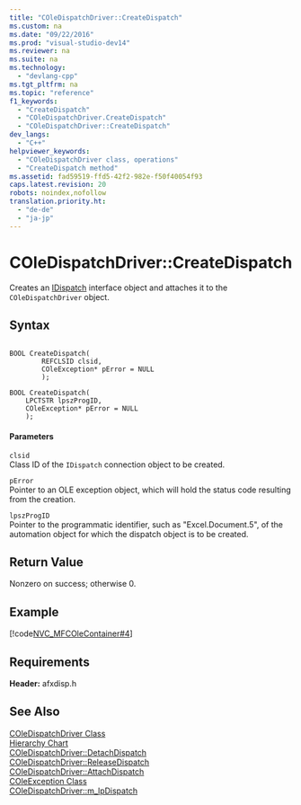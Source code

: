 ```yaml
---
title: "COleDispatchDriver::CreateDispatch"
ms.custom: na
ms.date: "09/22/2016"
ms.prod: "visual-studio-dev14"
ms.reviewer: na
ms.suite: na
ms.technology: 
  - "devlang-cpp"
ms.tgt_pltfrm: na
ms.topic: "reference"
f1_keywords: 
  - "CreateDispatch"
  - "COleDispatchDriver.CreateDispatch"
  - "COleDispatchDriver::CreateDispatch"
dev_langs: 
  - "C++"
helpviewer_keywords: 
  - "COleDispatchDriver class, operations"
  - "CreateDispatch method"
ms.assetid: fad59519-ffd5-42f2-982e-f50f40054f93
caps.latest.revision: 20
robots: noindex,nofollow
translation.priority.ht: 
  - "de-de"
  - "ja-jp"
---
```

# COleDispatchDriver::CreateDispatch
Creates an [IDispatch](assetId:///0e171f7f-0022-4e9b-ac8e-98192828e945) interface object and attaches it to the `COleDispatchDriver` object.  
  
## Syntax  
  
```  
  
BOOL CreateDispatch(  
		REFCLSID clsid,  
		COleException* pError = NULL  
		);  
  
BOOL CreateDispatch(  
    LPCTSTR lpszProgID,  
    COleException* pError = NULL   
    );  
```  
  
#### Parameters  
 `clsid`  
 Class ID of the `IDispatch` connection object to be created.  
  
 `pError`  
 Pointer to an OLE exception object, which will hold the status code resulting from the creation.  
  
 `lpszProgID`  
 Pointer to the programmatic identifier, such as "Excel.Document.5", of the automation object for which the dispatch object is to be created.  
  
## Return Value  
 Nonzero on success; otherwise 0.  
  
## Example  
 [!code[NVC_MFCOleContainer#4](../vs140/codesnippet/CPP/coledispatchdriver--createdispatch_1.cpp)]  
  
## Requirements  
 **Header:** afxdisp.h  
  
## See Also  
 [COleDispatchDriver Class](../vs140/coledispatchdriver-class.md)   
 [Hierarchy Chart](../vs140/hierarchy-chart.md)   
 [COleDispatchDriver::DetachDispatch](../vs140/coledispatchdriver--detachdispatch.md)   
 [COleDispatchDriver::ReleaseDispatch](../vs140/coledispatchdriver--releasedispatch.md)   
 [COleDispatchDriver::AttachDispatch](../vs140/coledispatchdriver--attachdispatch.md)   
 [COleException Class](../vs140/coleexception-class.md)   
 [COleDispatchDriver::m_lpDispatch](../vs140/coledispatchdriver--m_lpdispatch.md)